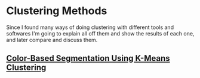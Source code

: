 # Clustering Methods

Since I found many ways of doing clustering with different tools and softwares I'm going to explain all off them
and show the results of each one, and later compare and discuss them.

## [Color-Based Segmentation Using K-Means Clustering](https://github.com/LaurethTeX/Clustering/blob/master/matlab-Kmeans.md)
